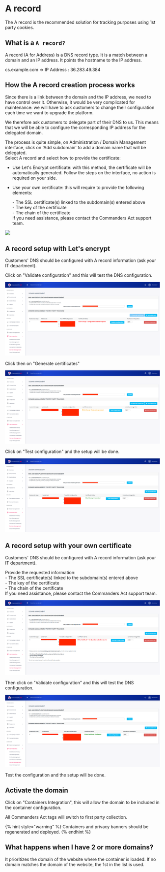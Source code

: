 # A record

The A record is the recommended solution for tracking purposes using 1st party cookies.

## What is a `A record?`

A record (A for Address) is a DNS record type. It is a match between a domain and an IP address. It points the hostname to the IP address.

cs.example.com ⇒ IP Address : 36.283.49.384

## How the A record creation process works

Since there is a link between the domain and the IP address, we need to have control over it. Otherwise, it would be very complicated for maintenance: we will have to ask customers to change their configuration each time we want to upgrade the platform.

We therefore ask customers to delegate part of their DNS to us. This means that we will be able to configure the corresponding IP address for the delegated domain.

The process is quite simple, on Administration / Domain Management interface, click on 'Add subdomain' to add a domain name that will be delegated.\
Select A record and select how to provide the certificate:

* Use Let's Encrypt certificate: with this method, the certificate will be automatically generated. Follow the steps on the interface, no action is required on your side.
*   Use your own certificate: this will require to provide the following elements:

    \- The SSL certificate(s) linked to the subdomain(s) entered above\
    \- The key of the certificate\
    \- The chain of the certificate\
    If you need assistance, please contact the Commanders Act support team.

![](<../../../.gitbook/assets/Capture d’écran 2022-05-20 à 14.50.37 (1).png>)

## A record setup with Let's encrypt

Customers' DNS should be configured with A record information (ask your IT department).

Click on "Validate configuration" and this will test the DNS configuration.

![](<../../../.gitbook/assets/image (1) (4).png>)

Click then on "Generate certificates"

![](<../../../.gitbook/assets/image (3).png>)

Click on "Test configuration" and the setup will be done.

![](<../../../.gitbook/assets/image (4).png>)

## A record setup with your own certificate

Customers' DNS should be configured with A record information (ask your IT department).

Provide the requested information:\
\- The SSL certificate(s) linked to the subdomain(s) entered above\
\- The key of the certificate\
\- The chain of the certificate\
If you need assistance, please contact the Commanders Act support team.

![](<../../../.gitbook/assets/image (5) (2).png>)

Then click on "Validate configuration" and this will test the DNS configuration.

![](<../../../.gitbook/assets/image (6).png>)

Test the configuration and the setup will be done.

## Activate the domain

Click on "Containers Integration", this will allow the domain to be included in the container configuration.

All Commanders Act tags will switch to first party collection.

{% hint style="warning" %}
Containers and privacy banners should be regenerated and deployed.
{% endhint %}

## What happens when I have 2 or more domains?

It prioritizes the domain of the website where the container is loaded. If no domain matches the domain of the website, the 1st in the list is used.
